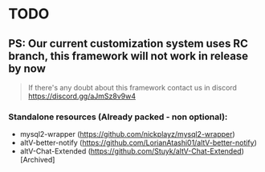 # TODO
## PS: Our current customization system uses RC branch, this framework will not work in release by now

> If there's any doubt about this framework contact us in discord https://discord.gg/aJmSz8v9w4
### Standalone resources (Already packed - non optional):

- mysql2-wrapper (https://github.com/nickplayz/mysql2-wrapper)
- altV-better-notify (https://github.com/LorianAtashi01/altV-better-notify)
- altV-Chat-Extended (https://github.com/Stuyk/altV-Chat-Extended) [Archived]
